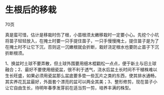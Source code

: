 
# 生根后的移栽

70页

真是蛮可惜，估计是移栽时伤了根，小苗根须太嫩移栽时一定要小心。先挖个小坑将苗子轻轻放入，在掩土时要一只手提住苗子，一只手慢慢掩土，提住苗子是为了在掩土时不让它下沉，否则这一沉嫩根就会折断，栽好浇定根水也要防止苗子下沉折断根须。

1、换盆时土球不要弄散，但土球外围要用细木棍戳松一点点，便于新土与旧土球融合；2、最好不要使用细瓷盆，很不利于透气，浇水后盆土长时间不干植株难以生长旺盛，如果必须用瓷盆那么盆底要多垫一些瓦片之类的东西，使其排水通畅，其实养花瓦盆最好，外面套个漂亮的盆可以两全其美；3、整形修剪，现在苗子小让它自由生长，待明年春季发芽前在适当剪一剪，培养丰满的株型。